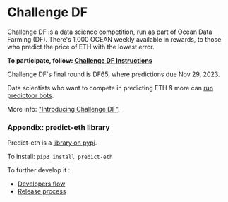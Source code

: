 # Challenge DF

Challenge DF is a data science competition, run as part of Ocean Data Farming (DF). There's 1,000 OCEAN weekly available in rewards, to those who predict the price of ETH with the lowest error.

**To participate, follow: [Challenge DF Instructions](challenges/challenge-df.md)**

Challenge DF's final round is DF65, where predictions due Nov 29, 2023.

Data scientists who want to compete in predicting ETH & more can [run predictoor bots](https://github.com/oceanprotocol/pdr-backend/blob/main/READMEs/predictoor.md).

More info: ["Introducing Challenge DF"](https://blog.oceanprotocol.com/introducing-challenge-data-farming-378bba28fc97).

### Appendix: predict-eth library

Predict-eth is a [library on pypi](https://pypi.org/project/predict-eth/).

To install: `pip3 install predict-eth`

To further develop it :
- [Developers flow](developers.md)
- [Release process](release-process.md)
